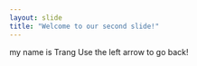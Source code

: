 ```yaml
---
layout: slide
title: "Welcome to our second slide!"
---
```

my name is Trang
Use the left arrow to go back!
